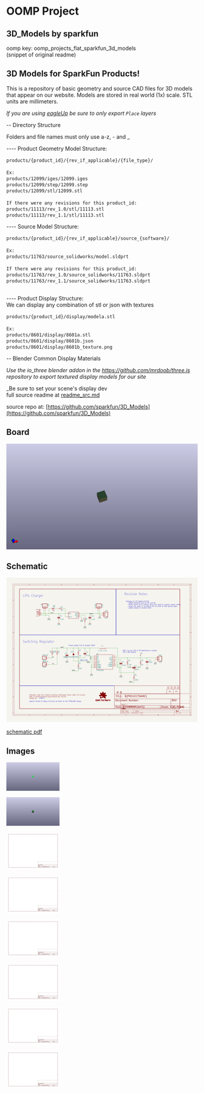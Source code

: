 # OOMP Project  
## 3D_Models  by sparkfun  
  
oomp key: oomp_projects_flat_sparkfun_3d_models  
(snippet of original readme)  
  
3D Models for SparkFun Products!  
----------------  
  
This is a repository of basic geometry and source CAD files for 3D models that appear on our website. Models are stored in real world (1x) scale. STL units are millimeters.  
  
_If you are using [eagleUp](https://eagleup.wordpress.com/) be sure to only export ```Place``` layers_  
  
-- Directory Structure  
  
Folders and file names must only use a-z, - and _  
  
---- Product Geometry Model Structure:  
```  
products/{product_id}/{rev_if_applicable}/{file_type}/  
  
Ex:  
products/12099/iges/12099.iges  
products/12099/step/12099.step  
products/12099/stl/12099.stl  
  
If there were any revisions for this product_id:  
products/11113/rev_1.0/stl/11113.stl  
products/11113/rev_1.1/stl/11113.stl  
```  
  
---- Source Model Structure:  
```  
products/{product_id}/{rev_if_applicable}/source_{software}/  
  
Ex:  
products/11763/source_solidworks/model.sldprt  
  
If there were any revisions for this product_id:  
products/11763/rev_1.0/source_solidworks/11763.sldprt  
products/11763/rev_1.1/source_solidworks/11763.sldprt  
  
```  
  
---- Product Display Structure:  
We can display any combination of stl or json with textures  
```  
products/{product_id}/display/modela.stl  
  
Ex:  
products/8601/display/8601a.stl  
products/8601/display/8601b.json  
products/8601/display/8601b_texture.png  
```  
  
  
-- Blender Common Display Materials  
  
_Use the io_three blender addon in the https://github.com/mrdoob/three.js repository to export textured display models for our site_  
  
_Be sure to set your scene's display dev  
  full source readme at [readme_src.md](readme_src.md)  
  
source repo at: [https://github.com/sparkfun/3D_Models](https://github.com/sparkfun/3D_Models)  
## Board  
  
[![working_3d.png](working_3d_600.png)](working_3d.png)  
## Schematic  
  
[![working_schematic.png](working_schematic_600.png)](working_schematic.png)  
  
[schematic pdf](working_schematic.pdf)  
## Images  
  
[![working_3D_bottom.png](working_3D_bottom_140.png)](working_3D_bottom.png)  
  
[![working_3D_top.png](working_3D_top_140.png)](working_3D_top.png)  
  
[![working_assembly_page_01.png](working_assembly_page_01_140.png)](working_assembly_page_01.png)  
  
[![working_assembly_page_02.png](working_assembly_page_02_140.png)](working_assembly_page_02.png)  
  
[![working_assembly_page_03.png](working_assembly_page_03_140.png)](working_assembly_page_03.png)  
  
[![working_assembly_page_04.png](working_assembly_page_04_140.png)](working_assembly_page_04.png)  
  
[![working_assembly_page_05.png](working_assembly_page_05_140.png)](working_assembly_page_05.png)  
  
[![working_assembly_page_06.png](working_assembly_page_06_140.png)](working_assembly_page_06.png)  
